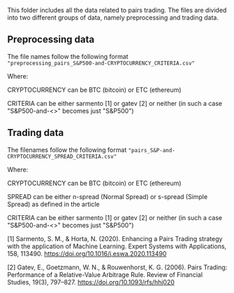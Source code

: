 This folder includes all the data related to pairs trading. The files are divided into two different groups of data, namely preprocessing and trading data.

## Preprocessing data
The file names follow the following format
<code>
"preprocessing_pairs_S&P500-and-CRYPTOCURRENCY_CRITERIA.csv"
</code>
  
  Where:
  
  CRYPTOCURRENCY can be BTC (bitcoin) or ETC (ethereum)
  
  CRITERIA can be either sarmento [1] or gatev [2] or neither (in such a case "S&P500-and-<>" becomes just "S&P500")

## Trading data
The filenames follow the following format 
 <code>"pairs_S&P-and-CRYPTOCURRENCY_SPREAD_CRITERIA.csv"</code>
  
  Where:
  
  CRYPTOCURRENCY can be BTC (bitcoin) or ETC (ethereum)
  
  SPREAD can be either n-spread (Normal Spread) or s-spread (Simple Spread) as defined in the article
  
  CRITERIA can be either sarmento [1] or gatev [2] or neither (in such a case "S&P500-and-<>" becomes just "S&P500")

  
  [1] Sarmento, S. M., & Horta, N. (2020). Enhancing a Pairs Trading strategy with the application of Machine Learning. Expert Systems with Applications, 158, 113490. https://doi.org/10.1016/j.eswa.2020.113490
  
  [2] Gatev, E., Goetzmann, W. N., & Rouwenhorst, K. G. (2006). Pairs Trading: Performance of a Relative-Value Arbitrage Rule. Review of Financial Studies, 19(3), 797–827. https://doi.org/10.1093/rfs/hhj020
